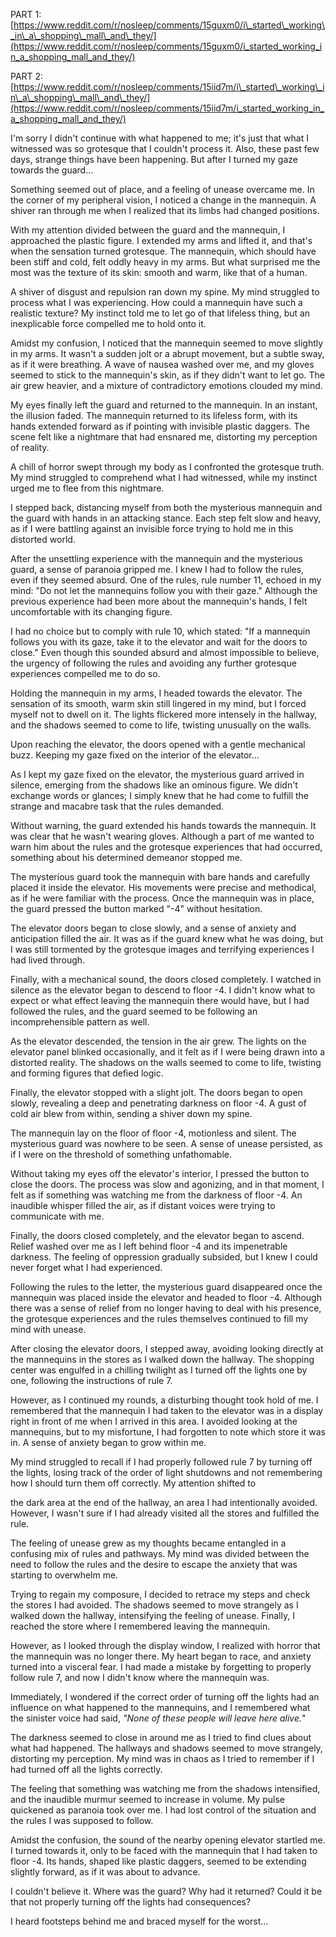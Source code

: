 PART 1: [https://www.reddit.com/r/nosleep/comments/15guxm0/i\_started\_working\_in\_a\_shopping\_mall\_and\_they/](https://www.reddit.com/r/nosleep/comments/15guxm0/i_started_working_in_a_shopping_mall_and_they/)

PART 2: [https://www.reddit.com/r/nosleep/comments/15iid7m/i\_started\_working\_in\_a\_shopping\_mall\_and\_they/](https://www.reddit.com/r/nosleep/comments/15iid7m/i_started_working_in_a_shopping_mall_and_they/)

   I'm sorry I didn't continue with what happened to me; it's just that what I witnessed was so grotesque that I couldn't process it. Also, these past few days, strange things have been happening. But after I turned my gaze towards the guard...  
  
   Something seemed out of place, and a feeling of unease overcame me. In the corner of my peripheral vision, I noticed a change in the mannequin. A shiver ran through me when I realized that its limbs had changed positions.  
  
   With my attention divided between the guard and the mannequin, I approached the plastic figure. I extended my arms and lifted it, and that's when the sensation turned grotesque. The mannequin, which should have been stiff and cold, felt oddly heavy in my arms. But what surprised me the most was the texture of its skin: smooth and warm, like that of a human.  
  
   A shiver of disgust and repulsion ran down my spine. My mind struggled to process what I was experiencing. How could a mannequin have such a realistic texture? My instinct told me to let go of that lifeless thing, but an inexplicable force compelled me to hold onto it.  
  
   Amidst my confusion, I noticed that the mannequin seemed to move slightly in my arms. It wasn't a sudden jolt or a abrupt movement, but a subtle sway, as if it were breathing. A wave of nausea washed over me, and my gloves seemed to stick to the mannequin's skin, as if they didn't want to let go. The air grew heavier, and a mixture of contradictory emotions clouded my mind.  
  
   My eyes finally left the guard and returned to the mannequin. In an instant, the illusion faded. The mannequin returned to its lifeless form, with its hands extended forward as if pointing with invisible plastic daggers. The scene felt like a nightmare that had ensnared me, distorting my perception of reality.  
  
A chill of horror swept through my body as I confronted the grotesque truth. My mind struggled to comprehend what I had witnessed, while my instinct urged me to flee from this nightmare. 

   I stepped back, distancing myself from both the mysterious mannequin and the guard with hands in an attacking stance. Each step felt slow and heavy, as if I were battling against an invisible force trying to hold me in this distorted world.  
  
   After the unsettling experience with the mannequin and the mysterious guard, a sense of paranoia gripped me. I knew I had to follow the rules, even if they seemed absurd. One of the rules, rule number 11, echoed in my mind: "Do not let the mannequins follow you with their gaze." Although the previous experience had been more about the mannequin's hands, I felt uncomfortable with its changing figure.  
  
   I had no choice but to comply with rule 10, which stated: "If a mannequin follows you with its gaze, take it to the elevator and wait for the doors to close." Even though this sounded absurd and almost impossible to believe, the urgency of following the rules and avoiding any further grotesque experiences compelled me to do so.  
  
   Holding the mannequin in my arms, I headed towards the elevator. The sensation of its smooth, warm skin still lingered in my mind, but I forced myself not to dwell on it. The lights flickered more intensely in the hallway, and the shadows seemed to come to life, twisting unusually on the walls.  
  
Upon reaching the elevator, the doors opened with a gentle mechanical buzz. Keeping my gaze fixed on the interior of the elevator...  
  
   As I kept my gaze fixed on the elevator, the mysterious guard arrived in silence, emerging from the shadows like an ominous figure. We didn't exchange words or glances; I simply knew that he had come to fulfill the strange and macabre task that the rules demanded.  
  
   Without warning, the guard extended his hands towards the mannequin. It was clear that he wasn't wearing gloves. Although a part of me wanted to warn him about the rules and the grotesque experiences that had occurred, something about his determined demeanor stopped me.  
  
   The mysterious guard took the mannequin with bare hands and carefully placed it inside the elevator. His movements were precise and methodical, as if he were familiar with the process. Once the mannequin was in place, the guard pressed the button marked "-4" without hesitation.  
  
   The elevator doors began to close slowly, and a sense of anxiety and anticipation filled the air. It was as if the guard knew what he was doing, but I was still tormented by the grotesque images and terrifying experiences I had lived through.  
  
   Finally, with a mechanical sound, the doors closed completely. I watched in silence as the elevator began to descend to floor -4. I didn't know what to expect or what effect leaving the mannequin there would have, but I had followed the rules, and the guard seemed to be following an incomprehensible pattern as well.  
  
As the elevator descended, the tension in the air grew. The lights on the elevator panel blinked occasionally, and it felt as if I were being drawn into a distorted reality. The shadows on the walls seemed to come to life, twisting and forming figures that defied logic.  
  
   Finally, the elevator stopped with a slight jolt. The doors began to open slowly, revealing a deep and penetrating darkness on floor -4. A gust of cold air blew from within, sending a shiver down my spine.  
  
   The mannequin lay on the floor of floor -4, motionless and silent. The mysterious guard was nowhere to be seen. A sense of unease persisted, as if I were on the threshold of something unfathomable.  
  
   Without taking my eyes off the elevator's interior, I pressed the button to close the doors. The process was slow and agonizing, and in that moment, I felt as if something was watching me from the darkness of floor -4. An inaudible whisper filled the air, as if distant voices were trying to communicate with me.  
  
   Finally, the doors closed completely, and the elevator began to ascend. Relief washed over me as I left behind floor -4 and its impenetrable darkness. The feeling of oppression gradually subsided, but I knew I could never forget what I had experienced.  
  
   Following the rules to the letter, the mysterious guard disappeared once the mannequin was placed inside the elevator and headed to floor -4. Although there was a sense of relief from no longer having to deal with his presence, the grotesque experiences and the rules themselves continued to fill my mind with unease.  
  
   After closing the elevator doors, I stepped away, avoiding looking directly at the mannequins in the stores as I walked down the hallway. The shopping center was engulfed in a chilling twilight as I turned off the lights one by one, following the instructions of rule 7.  
  
   However, as I continued my rounds, a disturbing thought took hold of me. I remembered that the mannequin I had taken to the elevator was in a display right in front of me when I arrived in this area. I avoided looking at the mannequins, but to my misfortune, I had forgotten to note which store it was in. A sense of anxiety began to grow within me.  
  
   My mind struggled to recall if I had properly followed rule 7 by turning off the lights, losing track of the order of light shutdowns and not remembering how I should turn them off correctly. My attention shifted to  
  
the dark area at the end of the hallway, an area I had intentionally avoided. However, I wasn't sure if I had already visited all the stores and fulfilled the rule.  
  
   The feeling of unease grew as my thoughts became entangled in a confusing mix of rules and pathways. My mind was divided between the need to follow the rules and the desire to escape the anxiety that was starting to overwhelm me.  
  
   Trying to regain my composure, I decided to retrace my steps and check the stores I had avoided. The shadows seemed to move strangely as I walked down the hallway, intensifying the feeling of unease. Finally, I reached the store where I remembered leaving the mannequin.  
  
   However, as I looked through the display window, I realized with horror that the mannequin was no longer there. My heart began to race, and anxiety turned into a visceral fear. I had made a mistake by forgetting to properly follow rule 7, and now I didn't know where the mannequin was.  
  
   Immediately, I wondered if the correct order of turning off the lights had an influence on what happened to the mannequins, and I remembered what the sinister voice had said, *"None of these people will leave here alive.*"  
  
The darkness seemed to close in around me as I tried to find clues about what had happened. The hallways and shadows seemed to move strangely, distorting my perception. My mind was in chaos as I tried to remember if I had turned off all the lights correctly.  
  
   The feeling that something was watching me from the shadows intensified, and the inaudible murmur seemed to increase in volume. My pulse quickened as paranoia took over me. I had lost control of the situation and the rules I was supposed to follow.  
  
   Amidst the confusion, the sound of the nearby opening elevator startled me. I turned towards it, only to be faced with the mannequin that I had taken to floor -4. Its hands, shaped like plastic daggers, seemed to be extending slightly forward, as if it was about to advance.  
  
   I couldn't believe it. Where was the guard? Why had it returned? Could it be that not properly turning off the lights had consequences?  
  
   I heard footsteps behind me and braced myself for the worst...